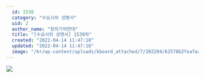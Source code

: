 ```yaml
---
  id: 1538
  category: "수요시위 성명서"
  uid: 2
  author_name: "정의기억연대"
  title: "[수요시위 성명서] 1539차"
  created: "2022-04-14 11:47:18"
  updated: "2022-04-14 11:47:18"
  image: "/kr/wp-content/uploads/kboard_attached/7/202204/62578b2fea7aa5493053.jpg"
---
```

![](/kr/wp-content/uploads/kboard_attached/7/202204/62578b2fea7aa5493053.jpg)